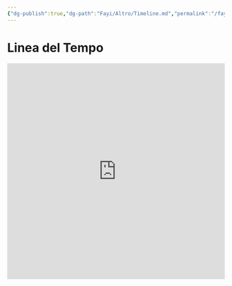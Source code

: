 ```yaml
---
{"dg-publish":true,"dg-path":"Fayi/Altro/Timeline.md","permalink":"/fayi/altro/timeline/"}
---
```



# Linea del Tempo



<iframe 
		src='https://cdn.knightlab.com/libs/timeline3/latest/embed/index.html?source=1s3FjUAnv9AiAP_ee02yh64LPiiKcbZJFO8f5Wo4hJ70&font=Default&lang=it&start_at_end=true&timenav_position=bottom&initial_zoom=2&start_at_slide=1&height=500&duration=500' 
		width='100%' 
		height='500' 
		webkitallowfullscreen mozallowfullscreen allowfullscreen frameborder='0'>
</iframe>